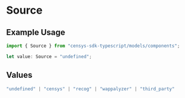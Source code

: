 # Source

## Example Usage

```typescript
import { Source } from "censys-sdk-typescript/models/components";

let value: Source = "undefined";
```

## Values

```typescript
"undefined" | "censys" | "recog" | "wappalyzer" | "third_party"
```
